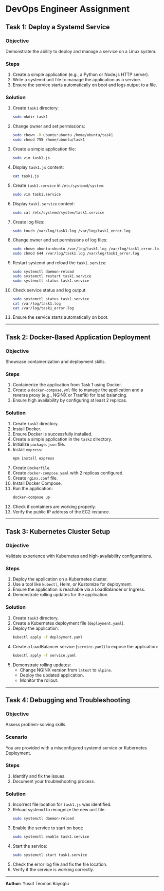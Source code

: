 # DevOps Engineer Assignment

## Task 1: Deploy a Systemd Service

### Objective
Demonstrate the ability to deploy and manage a service on a Linux system.

### Steps
1. Create a simple application (e.g., a Python or Node.js HTTP server).
2. Write a systemd unit file to manage the application as a service.
3. Ensure the service starts automatically on boot and logs output to a file.

### Solution
1. Create `task1` directory:
   ```bash
   sudo mkdir task1
   ```
2. Change owner and set permissions:
   ```bash
   sudo chown -R ubuntu:ubuntu /home/ubuntu/task1
   sudo chmod 755 /home/ubuntu/task1
   ```
3. Create a simple application file:
   ```bash
   sudo vim task1.js
   ```
4. Display `task1.js` content:
   ```bash
   cat task1.js
   ```
5. Create `task1.service` in `/etc/systemd/system`:
   ```bash
   sudo vim task1.service
   ```
6. Display `task1.service` content:
   ```bash
   sudo cat /etc/systemd/system/task1.service
   ```
7. Create log files:
   ```bash
   sudo touch /var/log/task1.log /var/log/task1_error.log
   ```
8. Change owner and set permissions of log files:
   ```bash
   sudo chown ubuntu:ubuntu /var/log/task1.log /var/log/task1_error.log
   sudo chmod 644 /var/log/task1.log /var/log/task1_error.log
   ```
9. Restart systemd and reload the `task1.service`:
   ```bash
   sudo systemctl daemon-reload
   sudo systemctl restart task1.service
   sudo systemctl status task1.service
   ```
10. Check service status and log output:
    ```bash
    sudo systemctl status task1.service
    cat /var/log/task1.log
    cat /var/log/task1_error.log
    ```
11. Ensure the service starts automatically on boot.

---

## Task 2: Docker-Based Application Deployment

### Objective
Showcase containerization and deployment skills.

### Steps
1. Containerize the application from Task 1 using Docker.
2. Create a `docker-compose.yml` file to manage the application and a reverse proxy (e.g., NGINX or Traefik) for load balancing.
3. Ensure high availability by configuring at least 2 replicas.

### Solution
1. Create `task2` directory.
2. Install Docker.
3. Ensure Docker is successfully installed.
4. Create a simple application in the `task2` directory.
5. Initialize `package.json` file.
6. Install `express`:
   ```bash
   npm install express
   ```
7. Create `Dockerfile`.
8. Create `docker-compose.yaml` with 2 replicas configured.
9. Create `nginx.conf` file.
10. Install Docker Compose.
11. Run the application:
    ```bash
    docker-compose up
    ```
12. Check if containers are working properly.
13. Verify the public IP address of the EC2 instance.

---

## Task 3: Kubernetes Cluster Setup

### Objective
Validate experience with Kubernetes and high-availability configurations.

### Steps
1. Deploy the application on a Kubernetes cluster.
2. Use a tool like `kubectl`, Helm, or Kustomize for deployment.
3. Ensure the application is reachable via a LoadBalancer or Ingress.
4. Demonstrate rolling updates for the application.

### Solution
1. Create `task3` directory.
2. Create a Kubernetes deployment file (`deployment.yaml`).
3. Deploy the application:
   ```bash
   kubectl apply -f deployment.yaml
   ```
4. Create a LoadBalancer service (`service.yaml`) to expose the application:
   ```bash
   kubectl apply -f service.yaml
   ```
5. Demonstrate rolling updates:
   - Change NGINX version from `latest` to `alpine`.
   - Deploy the updated application.
   - Monitor the rollout.

---

## Task 4: Debugging and Troubleshooting

### Objective
Assess problem-solving skills.

### Scenario
You are provided with a misconfigured systemd service or Kubernetes Deployment.

### Steps
1. Identify and fix the issues.
2. Document your troubleshooting process.

### Solution
1. Incorrect file location for `task1.js` was identified.
2. Reload systemd to recognize the new unit file:
   ```bash
   sudo systemctl daemon-reload
   ```
3. Enable the service to start on boot:
   ```bash
   sudo systemctl enable task1.service
   ```
4. Start the service:
   ```bash
   sudo systemctl start task1.service
   ```
5. Check the error log file and fix the file location.
6. Verify if the service is working correctly.

---

**Author:** Yusuf Teoman Bayoğlu
